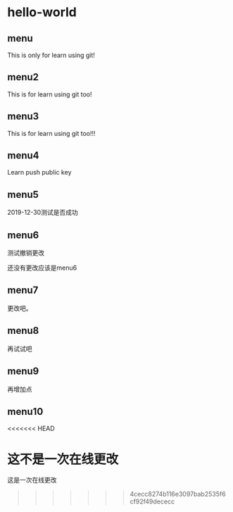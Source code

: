 # hello-world
## menu
This is only for learn using git! 

## menu2
This is for learn using git too!

## menu3

This is for learn using git too!!!

## menu4

Learn push public key

## menu5 

2019-12-30测试是否成功

## menu6

测试撤销更改

还没有更改应该是menu6

## menu7

更改吧。

## menu8

再试试吧

## menu9

再增加点

## menu10

<<<<<<< HEAD

这不是一次在线更改
=======
这是一次在线更改
>>>>>>> 4cecc8274b116e3097bab2535f6cf92f49dececc
